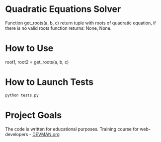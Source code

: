 # Quadratic Equations Solver

Function get_roots(a, b, c) return tuple with roots of quadratic equation,
if there is no valid roots function returns: None, None.

# How to Use

root1, root2 = get_roots(a, b, c)

# How to Launch Tests

```bash
python tests.py
```

# Project Goals

The code is written for educational purposes. Training course for web-developers - [DEVMAN.org](https://devman.org)
